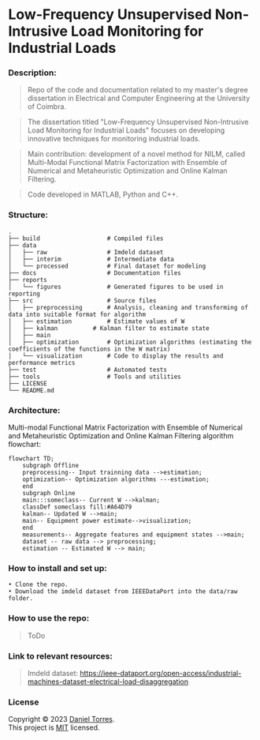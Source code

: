 Low-Frequency Unsupervised Non-Intrusive Load Monitoring for Industrial Loads
============================

### Description:

> Repo of the code and documentation related to my master's degree dissertation in Electrical and Computer Engineering at the University of Coimbra.

> The dissertation titled "Low-Frequency Unsupervised Non-Intrusive Load Monitoring for Industrial Loads" focuses on developing innovative techniques for monitoring industrial loads.

> Main contribution: development of a novel method for NILM, called Multi-Modal Functional Matrix Factorization with Ensemble of Numerical and Metaheuristic Optimization and Online Kalman Filtering.

> Code developed in MATLAB, Python and C++.

### Structure:
```
.
├── build                   # Compiled files
├── data
│   ├── raw                 # Imdeld dataset
│   ├── interim             # Intermediate data
│   └── processed           # Final dataset for modeling
├── docs                    # Documentation files
├── reports					
│   └── figures             # Generated figures to be used in reporting 
├── src                     # Source files
│   ├── preprocessing       # Analysis, cleaning and transforming of data into suitable format for algorithm
│   ├── estimation          # Estimate values of W
│   ├── kalman		    # Kalman filter to estimate state
│   ├── main
│   ├── optimization        # Optimization algorithms (estimating the coefficients of the functions in the W matrix)
│   └── visualization	    # Code to display the results and performance metrics
├── test                    # Automated tests
├── tools                   # Tools and utilities
├── LICENSE
└── README.md
```

### Architecture:
Multi-modal Functional Matrix Factorization with Ensemble of Numerical and Metaheuristic Optimization and Online Kalman Filtering algorithm flowchart:
```mermaid
flowchart TD;
    subgraph Offline
    preprocessing-- Input trainning data -->estimation;
    optimization-- Optimization algorithms ---estimation;
    end
    subgraph Online
    main:::someclass-- Current W -->kalman;
    classDef someclass fill:#A64D79
    kalman-- Updated W -->main;
    main-- Equipment power estimate-->visualization;
    end
    measurements-- Aggregate features and equipment states -->main;
    dataset -- raw data --> preprocessing;
    estimation -- Estimated W --> main;
```

### How to install and set up:
```
• Clone the repo.
• Download the imdeld dataset from IEEEDataPort into the data/raw folder.
```

### How to use the repo:
> ToDo


### Link to relevant resources:
> Imdeld dataset: https://ieee-dataport.org/open-access/industrial-machines-dataset-electrical-load-disaggregation

### License
Copyright © 2023 [Daniel Torres](https://github.com/danctorres).<br />
This project is [MIT](https://github.com/danctorres/nilm_disseration/blob/main/LICENSE) licensed.
